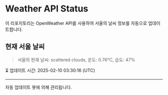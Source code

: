 
# Weather API Status

이 리포지토리는 OpenWeather API를 사용하여 서울의 날씨 정보를 자동으로 업데이트합니다.

## 현재 서울 날씨
> 서울의 현재 날씨: scattered clouds, 온도: 0.76°C, 습도: 47%

⏳ 업데이트 시간: 2025-02-10 03:30:16 (UTC)

---
자동 업데이트 봇에 의해 관리됩니다.
